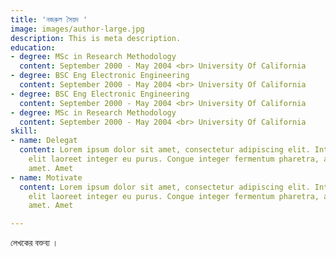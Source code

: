 ```yaml
---
title: 'নজরুল সৈয়দ '
image: images/author-large.jpg
description: This is meta description.
education:
- degree: MSc in Research Methodology
  content: September 2000 - May 2004 <br> University Of California
- degree: BSC Eng Electronic Engineering
  content: September 2000 - May 2004 <br> University Of California
- degree: BSC Eng Electronic Engineering
  content: September 2000 - May 2004 <br> University Of California
- degree: MSc in Research Methodology
  content: September 2000 - May 2004 <br> University Of California
skill:
- name: Delegat
  content: Lorem ipsum dolor sit amet, consectetur adipiscing elit. Interdum ante
    elit laoreet integer eu purus. Congue integer fermentum pharetra, ac ut mattis
    amet. Amet
- name: Motivate
  content: Lorem ipsum dolor sit amet, consectetur adipiscing elit. Interdum ante
    elit laoreet integer eu purus. Congue integer fermentum pharetra, ac ut mattis
    amet. Amet

---
```

লেখকের বক্তব্য ।